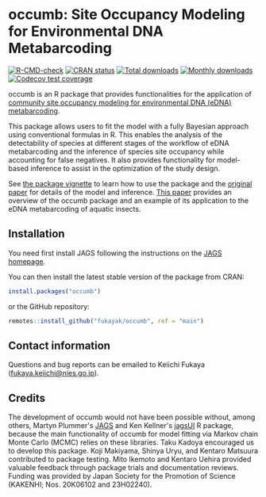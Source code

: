 # occumb: Site Occupancy Modeling for Environmental DNA Metabarcoding

<!-- badges: start -->

[![R-CMD-check](https://github.com/fukayak/occumb/workflows/R-CMD-check/badge.svg)](https://github.com/fukayak/occumb/actions)
[![CRAN status](https://www.r-pkg.org/badges/version/occumb)](https://CRAN.R-project.org/package=occumb)
[![Total downloads](https://cranlogs.r-pkg.org/badges/grand-total/occumb)](http://cranlogs.r-pkg.org/badges/grand-total/occumb)
[![Monthly downloads](https://cranlogs.r-pkg.org/badges/last-month/occumb)](http://cranlogs.r-pkg.org/badges/last-month/occumb)
[![Codecov test coverage](https://codecov.io/gh/fukayak/occumb/graph/badge.svg)](https://app.codecov.io/gh/fukayak/occumb)

<!-- badges: end -->

occumb is an R package that provides functionalities for the application of [community site occupancy modeling for environmental DNA (eDNA) metabarcoding](https://doi.org/10.1111/2041-210X.13732).

This package allows users to fit the model with a fully Bayesian approach using conventional formulas in R. This enables the analysis of the detectability of species at different stages of the workflow of eDNA metabarcoding and the inference of species site occupancy while accounting for false negatives. It also provides functionality for model-based inference to assist in the optimization of the study design.

See [the package vignette](https://fukayak.github.io/occumb/articles/occumb.html) to learn how to use the package and the [original paper](https://doi.org/10.1111/2041-210X.13732) for details of the model and inference. [This paper](https://doi.org/10.1101/2025.01.09.632116) provides an overview of the occumb package and an example of its application to the eDNA metabarcoding of aquatic insects.

## Installation

You need first install JAGS following the instructions on the [JAGS homepage](https://mcmc-jags.sourceforge.io/).

You can then install the latest stable version of the package from CRAN:

```r
install.packages("occumb")
```

or the GitHub repository:

```r
remotes::install_github("fukayak/occumb", ref = "main")
```

## Contact information

Questions and bug reports can be emailed to Keiichi Fukaya (fukaya.keiichi@nies.go.jp).

## Credits

The development of occumb would not have been possible without, among others, Martyn Plummer's [JAGS](https://mcmc-jags.sourceforge.io/) and Ken Kellner's [jagsUI](https://CRAN.R-project.org/package=jagsUI) R package, because the main functionality of occumb for model fitting via Markov chain Monte Carlo (MCMC) relies on these libraries. Taku Kadoya encouraged us to develop this package. Koji Makiyama, Shinya Uryu, and Kentaro Matsuura contributed to package testing. Mito Ikemoto and Kentaro Uehira provided valuable feedback through package trials and documentation reviews. Funding was provided by Japan Society for the Promotion of Science (KAKENHI; Nos. 20K06102 and 23H02240).
